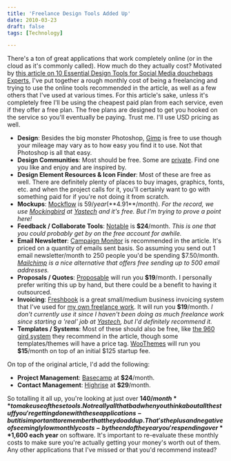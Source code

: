 ```yaml
---
title: 'Freelance Design Tools Added Up'
date: 2010-03-23
draft: false
tags: [Technology]

---
```


There's a ton of great applications that work completely online (or in the cloud as it's commonly called). How much do they actually cost? Motivated by [this article on 10 Essential Design Tools for Social Media douchebags Experts](http://mashable.com/2010/03/23/social-media-design-tools/), I've put together a rough monthly cost of being a freelancing and trying to use the online tools recommended in the article, as well as a few others that I've used at various times. For this article's sake, unless it's completely free I'll be using the cheapest paid plan from each service, even if they offer a free plan. The free plans are designed to get you hooked on the service so you'll eventually be paying. Trust me. I'll use USD pricing as well.

*   **Design**: Besides the big monster Photoshop, [Gimp](http://www.gimp.org/) is free to use though your mileage may vary as to how easy you find it to use. Not that Photoshop is all that easy.
*   **Design Communities**: Most should be free. Some are [private](http://www.dribbble.com). Find one you like and enjoy and are inspired by.
*   **Design Element Resources & Icon Finder**: Most of these are free as well. There are definitely plenty of places to buy images, graphics, fonts, etc. and when the project calls for it, you'll certainly want to go with something paid for if you're not doing it from scratch.
*   **Mockups**: [Mockflow](http://www.mockflow.com/signup/) is $59/year (**$4.91**/month). _For the record, we use [Mockingbird](http://gomockingbird.com/) at [Yastech](http://www.yastech.ca) and it's free. But I'm trying to prove a point here!_
*   **Feedback / Collaborate Tools**: [Notable](http://www.notableapp.com/) is **$24**/month. _This is one that you could probably get by on the free account for awhile._
*   **Email Newsletter**: [Campaign Monitor](http://www.campaignmonitor.com/) is recommended in the article. It's priced on a quantity of emails sent basis. So assuming you send out 1 email newsletter/month to 250 people you'd be spending $7.50/month. _[Mailchimp](http://www.mailchimp.com) is a nice alternative that offers free sending up to 500 email addresses._
*   **Proposals / Quotes**: [Proposable](http://www.proposable.com/) will run you **$19**/month. I personally prefer writing this up by hand, but there could be a benefit to having it outsourced.
*   **Invoicing**: [Freshbook](https://www.freshbooks.com/subscribe.php?ref=65492e6675308-1) is a great small/medium business invoicing system that I've used for [my own freelance work](http://www.lemonproductions.ca). It will run you **$19**/month. _I don't currently use it since I haven't been doing as much freelance work since starting a 'real' job at [Yastech](http://www.yastech.ca), but I'd definitely recommend it._
*   **Templates / Systems**: Most of these should also be free, like [the 960 gird system](http://960.gs/) they recommend in the article, though some templates/themes will have a price tag. [WooThemes](http://www.woothemes.com/amember/go.php?r=359&i=l0) will run you **$15**/month on top of an initial $125 startup fee.

On top of the original article, I'd add the following:

*   **Project Management**: [Basecamp](http://basecamphq.com) at **$24**/month.
*   **Contact Management**: [Highrise](http://highrisehq.com) at **$29**/month.

So totalling it all up, you're looking at just over **$140/month** to make use of these tools. Not really all that bad when you think about all the stuff you're getting done with these applications - but it is important to remember that they do add up. That's the plus and negative of seemingly low monthly costs - by the end of the year you're spending over **$1,600 each year** on software. It's important to re-evaluate these monthly costs to make sure you're actually getting your money's worth out of them. Any other applications that I've missed or that you'd recommend instead?
